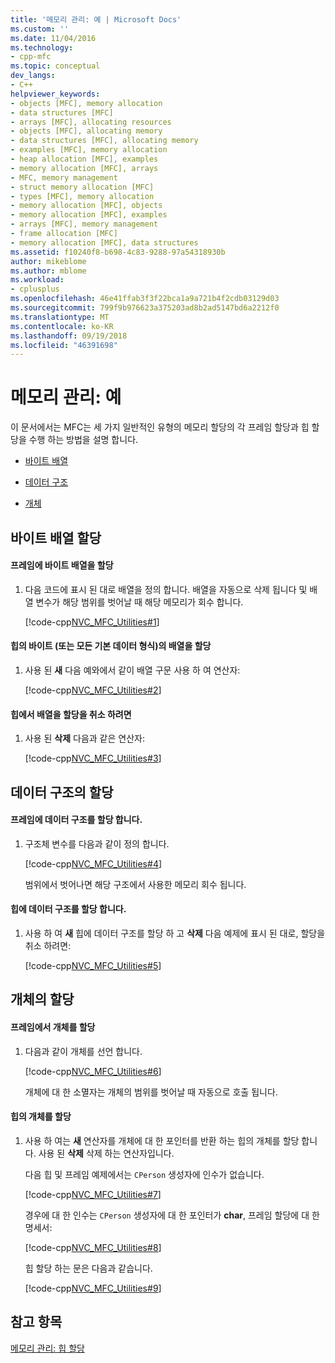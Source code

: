 ```yaml
---
title: '메모리 관리: 예 | Microsoft Docs'
ms.custom: ''
ms.date: 11/04/2016
ms.technology:
- cpp-mfc
ms.topic: conceptual
dev_langs:
- C++
helpviewer_keywords:
- objects [MFC], memory allocation
- data structures [MFC]
- arrays [MFC], allocating resources
- objects [MFC], allocating memory
- data structures [MFC], allocating memory
- examples [MFC], memory allocation
- heap allocation [MFC], examples
- memory allocation [MFC], arrays
- MFC, memory management
- struct memory allocation [MFC]
- types [MFC], memory allocation
- memory allocation [MFC], objects
- memory allocation [MFC], examples
- arrays [MFC], memory management
- frame allocation [MFC]
- memory allocation [MFC], data structures
ms.assetid: f10240f8-b698-4c83-9288-97a54318930b
author: mikeblome
ms.author: mblome
ms.workload:
- cplusplus
ms.openlocfilehash: 46e41ffab3f3f22bca1a9a721b4f2cdb03129d03
ms.sourcegitcommit: 799f9b976623a375203ad8b2ad5147bd6a2212f0
ms.translationtype: MT
ms.contentlocale: ko-KR
ms.lasthandoff: 09/19/2018
ms.locfileid: "46391698"
---
```

# <a name="memory-management-examples"></a>메모리 관리: 예

이 문서에서는 MFC는 세 가지 일반적인 유형의 메모리 할당의 각 프레임 할당과 힙 할당을 수행 하는 방법을 설명 합니다.

- [바이트 배열](#_core_allocation_of_an_array_of_bytes)

- [데이터 구조](#_core_allocation_of_a_data_structure)

- [개체](#_core_allocation_of_an_object)

##  <a name="_core_allocation_of_an_array_of_bytes"></a> 바이트 배열 할당

#### <a name="to-allocate-an-array-of-bytes-on-the-frame"></a>프레임에 바이트 배열을 할당

1. 다음 코드에 표시 된 대로 배열을 정의 합니다. 배열을 자동으로 삭제 됩니다 및 배열 변수가 해당 범위를 벗어날 때 해당 메모리가 회수 합니다.

     [!code-cpp[NVC_MFC_Utilities#1](../mfc/codesnippet/cpp/memory-management-examples_1.cpp)]

#### <a name="to-allocate-an-array-of-bytes-or-any-primitive-data-type-on-the-heap"></a>힙의 바이트 (또는 모든 기본 데이터 형식)의 배열을 할당

1. 사용 된 **새** 다음 예와에서 같이 배열 구문 사용 하 여 연산자:

     [!code-cpp[NVC_MFC_Utilities#2](../mfc/codesnippet/cpp/memory-management-examples_2.cpp)]

#### <a name="to-deallocate-the-arrays-from-the-heap"></a>힙에서 배열을 할당을 취소 하려면

1. 사용 된 **삭제** 다음과 같은 연산자:

     [!code-cpp[NVC_MFC_Utilities#3](../mfc/codesnippet/cpp/memory-management-examples_3.cpp)]

##  <a name="_core_allocation_of_a_data_structure"></a> 데이터 구조의 할당

#### <a name="to-allocate-a-data-structure-on-the-frame"></a>프레임에 데이터 구조를 할당 합니다.

1. 구조체 변수를 다음과 같이 정의 합니다.

     [!code-cpp[NVC_MFC_Utilities#4](../mfc/codesnippet/cpp/memory-management-examples_4.cpp)]

     범위에서 벗어나면 해당 구조에서 사용한 메모리 회수 됩니다.

#### <a name="to-allocate-data-structures-on-the-heap"></a>힙에 데이터 구조를 할당 합니다.

1. 사용 하 여 **새** 힙에 데이터 구조를 할당 하 고 **삭제** 다음 예제에 표시 된 대로, 할당을 취소 하려면:

     [!code-cpp[NVC_MFC_Utilities#5](../mfc/codesnippet/cpp/memory-management-examples_5.cpp)]

##  <a name="_core_allocation_of_an_object"></a> 개체의 할당

#### <a name="to-allocate-an-object-on-the-frame"></a>프레임에서 개체를 할당

1. 다음과 같이 개체를 선언 합니다.

     [!code-cpp[NVC_MFC_Utilities#6](../mfc/codesnippet/cpp/memory-management-examples_6.cpp)]

     개체에 대 한 소멸자는 개체의 범위를 벗어날 때 자동으로 호출 됩니다.

#### <a name="to-allocate-an-object-on-the-heap"></a>힙의 개체를 할당

1. 사용 하 여는 **새** 연산자를 개체에 대 한 포인터를 반환 하는 힙의 개체를 할당 합니다. 사용 된 **삭제** 삭제 하는 연산자입니다.

     다음 힙 및 프레임 예제에서는 `CPerson` 생성자에 인수가 없습니다.

     [!code-cpp[NVC_MFC_Utilities#7](../mfc/codesnippet/cpp/memory-management-examples_7.cpp)]

     경우에 대 한 인수는 `CPerson` 생성자에 대 한 포인터가 **char**, 프레임 할당에 대 한 명세서:

     [!code-cpp[NVC_MFC_Utilities#8](../mfc/codesnippet/cpp/memory-management-examples_8.cpp)]

     힙 할당 하는 문은 다음과 같습니다.

     [!code-cpp[NVC_MFC_Utilities#9](../mfc/codesnippet/cpp/memory-management-examples_9.cpp)]

## <a name="see-also"></a>참고 항목

[메모리 관리: 힙 할당](../mfc/memory-management-heap-allocation.md)

